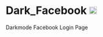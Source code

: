 # Dark_Facebook <img src="https://github.com/Toby16/Dark_Facebook/main/assets/logo.jpg" width="20px">

Darkmode Facebook Login Page
